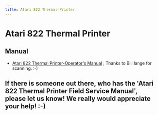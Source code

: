 ```yaml
---
title: Atari 822 Thermal Printer
---
```

# Atari 822 Thermal Printer  
## Manual  
- [Atari 822 Thermal Printer-Operator's Manual](attachments/atari_822_operators_manual.pdf) ; Thanks to Bill lange for scanning. :-)  
## If there is someone out there, who has the 'Atari 822 Thermal Printer Field Service Manual', please let us know! We really would appreciate your help! :-)  
